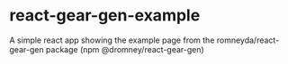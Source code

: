 # react-gear-gen-example
A simple react app showing the example page from the romneyda/react-gear-gen package (npm @dromney/react-gear-gen)
